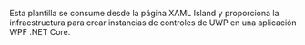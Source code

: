 ﻿Esta plantilla se consume desde la página XAML Island y proporciona la infraestructura para crear instancias de controles de UWP en una aplicación WPF .NET Core.